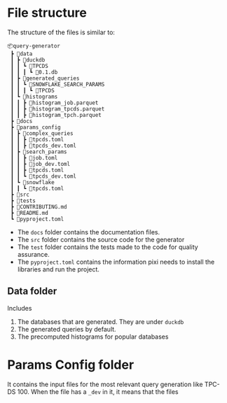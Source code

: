 # File structure

The structure of the files is similar to:
```
📦query-generator
 ┣ 📂data
 ┃ ┣ 📂duckdb
 ┃ ┃ ┗ 📂TPCDS
 ┃ ┃ ┃ ┗ 📜0.1.db
 ┃ ┣ 📂generated_queries
 ┃ ┃ ┗ 📂SNOWFLAKE_SEARCH_PARAMS
 ┃ ┃ ┃ ┗ 📂TPCDS
 ┃ ┗ 📂histograms
 ┃ ┃ ┣ 📜histogram_job.parquet
 ┃ ┃ ┣ 📜histogram_tpcds.parquet
 ┃ ┃ ┣ 📜histogram_tpch.parquet
 ┣ 📂docs
 ┣ 📂params_config
 ┃ ┣ 📂complex_queries
 ┃ ┃ ┣ 📜tpcds.toml
 ┃ ┃ ┣ 📜tpcds_dev.toml
 ┃ ┣ 📂search_params
 ┃ ┃ ┣ 📜job.toml
 ┃ ┃ ┣ 📜job_dev.toml
 ┃ ┃ ┣ 📜tpcds.toml
 ┃ ┃ ┗ 📜tpcds_dev.toml
 ┃ ┗ 📂snowflake
 ┃ ┃ ┗ 📜tpcds.toml
 ┣ 📂src
 ┣ 📂tests
 ┣ 📜CONTRIBUTING.md
 ┣ 📜README.md
 ┗ 📜pyproject.toml
```
- The `docs` folder contains the documentation files.
- The `src` folder contains the source code for the generator
- The `test` folder contains the tests made to the code for 
quality assurance.
- The `pyproject.toml` contains the information pixi needs to
install the libraries and run the project.

## Data folder
Includes
1. The databases that are generated. They are under `duckdb`
1. The generated queries by default.
1. The precomputed histograms for popular databases

# Params Config folder
It contains the input files for the most relevant query generation like
TPC-DS 100. When the file has a `_dev` in it, it means that the files 
